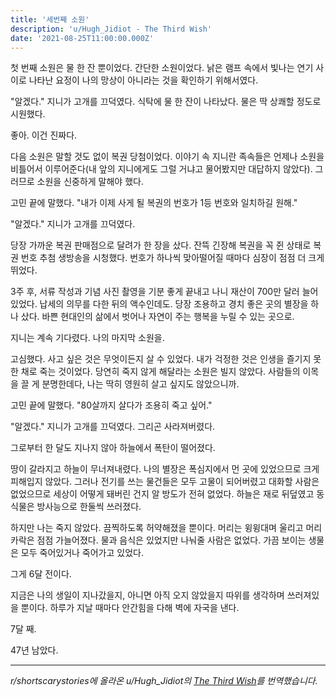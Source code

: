 ```yaml
---
title: '세번째 소원'
description: 'u/Hugh_Jidiot - The Third Wish'
date: '2021-08-25T11:00:00.000Z'
---
```


첫 번째 소원은 물 한 잔 뿐이었다. 간단한 소원이었다. 낡은 램프 속에서 빛나는 연기 사이로 나타난 요정이 나의 망상이 아니라는 것을 확인하기 위해서였다.

"알겠다." 지니가 고개를 끄덕였다. 식탁에 물 한 잔이 나타났다. 물은 딱 상쾌할 정도로 시원했다.

좋아. 이건 진짜다.

다음 소원은 말할 것도 없이 복권 당첨이었다. 이야기 속 지니란 족속들은 언제나 소원을 비틀어서 이루어준다(내 앞의 지니에게도 그럴 거냐고 물어봤지만 대답하지 않았다). 그러므로 소원을 신중하게 말해야 했다.

고민 끝에 말했다. "내가 이제 사게 될 복권의 번호가 1등 번호와 일치하길 원해."

"알겠다." 지니가 고개를 끄덕였다.

당장 가까운 복권 판매점으로 달려가 한 장을 샀다. 잔뜩 긴장해 복권을 꼭 쥔 상태로 복권 번호 추첨 생방송을 시청했다. 번호가 하나씩 맞아떨어질 때마다 심장이 점점 더 크게 뛰었다.

3주 후, 서류 작성과 기념 사진 촬영을 기분 좋게 끝내고 나니 재산이 700만 달러 늘어있었다. 납세의 의무를 다한 뒤의 액수인데도. 당장 조용하고 경치 좋은 곳의 별장을 하나 샀다. 바쁜 현대인의 삶에서 벗어나 자연이 주는 행복을 누릴 수 있는 곳으로.

지니는 계속 기다렸다. 나의 마지막 소원을.

고심했다. 사고 싶은 것은 무엇이든지 살 수 있었다. 내가 걱정한 것은 인생을 즐기지 못한 채로 죽는 것이었다. 당연히 죽지 않게 해달라는 소원은 빌지 않았다. 사람들의 이목을 끌 게 분명한데다, 나는 딱히 영원히 살고 싶지도 않았으니까.

고민 끝에 말했다. "80살까지 살다가 조용히 죽고 싶어."

"알겠다." 지니가 고개를 끄덕였다. 그리곤 사라져버렸다.

그로부터 한 달도 지나지 않아 하늘에서 폭탄이 떨어졌다.

땅이 갈라지고 하늘이 무너져내렸다. 나의 별장은 폭심지에서 먼 곳에 있었으므로 크게 피해입지 않았다. 그러나 전기를 쓰는 물건들은 모두 고물이 되어버렸고 대화할 사람은 없었으므로 세상이 어떻게 돼버린 건지 알 방도가 전혀 없었다. 하늘은 재로 뒤덮였고 동식물은 방사능으로 한둘씩 쓰러졌다.

하지만 나는 죽지 않았다. 끔찍하도록 허약해졌을 뿐이다. 머리는 윙윙대며 울리고 머리카락은 점점 가늘어졌다. 물과 음식은 있었지만 나눠줄 사람은 없었다. 가끔 보이는 생물은 모두 죽어있거나 죽어가고 있었다.

그게 6달 전이다.

지금은 나의 생일이 지나갔을지, 아니면 아직 오지 않았을지 따위를 생각하며 쓰러져있을 뿐이다. 하루가 지날 때마다 안간힘을 다해 벽에 자국을 낸다.

7달 째.

47년 남았다.

---

_r/shortscarystories에 올라온 u/Hugh_Jidiot의 [The Third Wish](https://www.reddit.com/r/shortscarystories/comments/lo6tib/the_third_wish/)를 번역했습니다._
